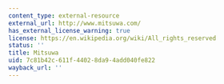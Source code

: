 ```yaml
---
content_type: external-resource
external_url: http://www.mitsuwa.com/
has_external_license_warning: true
license: https://en.wikipedia.org/wiki/All_rights_reserved
status: ''
title: Mitsuwa
uid: 7c81b42c-611f-4402-8da9-4add040fe822
wayback_url: ''
---
```


